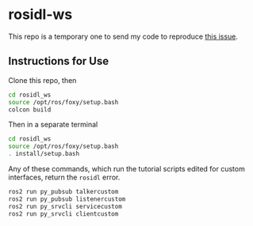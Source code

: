 # rosidl-ws
This repo is a temporary one to send my code to reproduce [this issue](https://github.com/ros2/examples/issues/303).

## Instructions for Use
Clone this repo, then
```bash
cd rosidl_ws
source /opt/ros/foxy/setup.bash
colcon build
```
Then in a separate terminal
```bash
cd rosidl_ws
source /opt/ros/foxy/setup.bash
. install/setup.bash
```
Any of these commands, which run the tutorial scripts edited for custom interfaces, return the `rosidl` error.
```bash
ros2 run py_pubsub talkercustom 
ros2 run py_pubsub listenercustom 
ros2 run py_srvcli servicecustom
ros2 run py_srvcli clientcustom
```